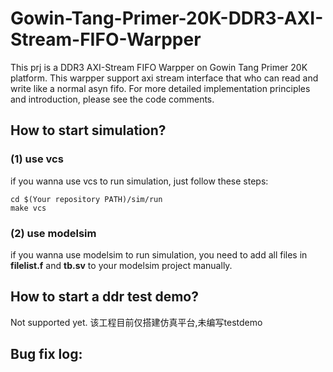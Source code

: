 <!--
 * @Author: Tomood
 * @Date: 2024-12-01 11:57:52
 * @LastEditors: Tomood tomood03@outlook.com
 * @LastEditTime: 2024-12-02 22:30:57
 * @FilePath: \Gowin-Tang-Primer-20K-DDR3-AXI-Stream-FIFO-Warpper\README.md
 * @Description: 
 * Copyright (c) 2024 by Tomood, All Rights Reserved. 
-->
# Gowin-Tang-Primer-20K-DDR3-AXI-Stream-FIFO-Warpper
This prj is a DDR3 AXI-Stream FIFO Warpper on Gowin Tang Primer 20K platform.
This warpper support axi stream interface that who can read and write like a normal asyn fifo.
For more detailed implementation principles and introduction, please see the code comments.
## How to start simulation?
### (1) use vcs
if you wanna use vcs to run simulation, just follow these steps:
```
cd $(Your repository PATH)/sim/run
make vcs
```
### (2) use modelsim
if you wanna use modelsim to run simulation, you need to add all files in **filelist.f** and **tb.sv** to your modelsim project manually.

## How to start a ddr test demo?
Not supported yet.
该工程目前仅搭建仿真平台,未编写testdemo

## Bug fix log:
